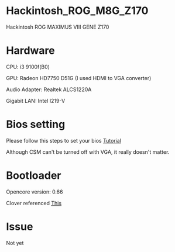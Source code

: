 # Hackintosh_ROG_M8G_Z170
Hackintosh ROG MAXIMUS VIII GENE Z170

# Hardware
CPU: i3 9100f(B0)

GPU: Radeon HD7750 D51G (I used HDMI to VGA converter)

Audio Adapter: Realtek ALCS1220A

Gigabit LAN: Intel I219-V

# Bios setting

Please follow this steps to set your bios [Tutorial](https://jingyan.baidu.com/article/90bc8fc822c5d8b752640c1c.html)

Although CSM can't be turned off with VGA, it really doesn't matter.

# Bootloader

Opencore version: 0.66

Clover referenced [This](https://github.com/Guanzj/6700k_z170_rx580_Hackintosh)

# Issue

Not yet
